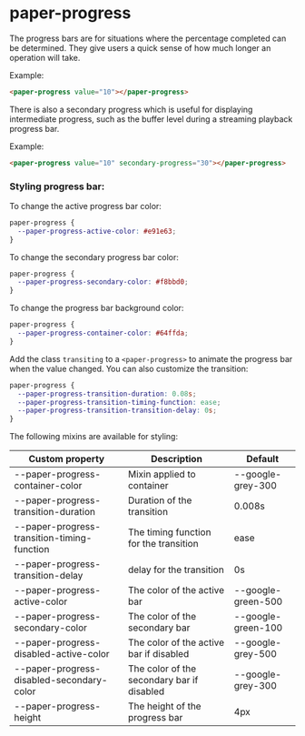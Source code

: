 paper-progress
===================

The progress bars are for situations where the percentage completed can be
determined. They give users a quick sense of how much longer an operation
will take.

Example:

```html
<paper-progress value="10"></paper-progress>
```

There is also a secondary progress which is useful for displaying intermediate
progress, such as the buffer level during a streaming playback progress bar.

Example:

```html
<paper-progress value="10" secondary-progress="30"></paper-progress>
```

### Styling progress bar:

To change the active progress bar color:

```css
paper-progress {
  --paper-progress-active-color: #e91e63;
}
```

To change the secondary progress bar color:

```css
paper-progress {
  --paper-progress-secondary-color: #f8bbd0;
}
```

To change the progress bar background color:

```css
paper-progress {
  --paper-progress-container-color: #64ffda;
}
```

Add the class `transiting` to a `<paper-progress>` to animate the progress bar when
the value changed. You can also customize the transition:

```css
paper-progress {
  --paper-progress-transition-duration: 0.08s;
  --paper-progress-transition-timing-function: ease;
  --paper-progress-transition-transition-delay: 0s;
}
```

The following mixins are available for styling:

Custom property                             | Description                                 | Default
--------------------------------------------|---------------------------------------------|----------
--paper-progress-container-color            | Mixin applied to container                  | --google-grey-300
--paper-progress-transition-duration        | Duration of the transition                  | 0.008s
--paper-progress-transition-timing-function | The timing function for the transition      | ease
--paper-progress-transition-delay           | delay for the transition                    | 0s
--paper-progress-active-color               | The color of the active bar                 | --google-green-500
--paper-progress-secondary-color            | The color of the secondary bar              | --google-green-100
--paper-progress-disabled-active-color      | The color of the active bar if disabled     | --google-grey-500
--paper-progress-disabled-secondary-color   | The color of the secondary bar if disabled  | --google-grey-300
--paper-progress-height                     | The height of the progress bar              | 4px
